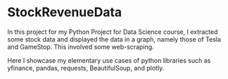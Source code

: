 # StockRevenueData

In this project for my Python Project for Data Science course, I extracted some stock data and displayed the data in a graph, namely those of Tesla and GameStop. This involved some web-scraping.

Here I showcase my elementary use cases of python libraries such as yfinance, pandas, requests, BeautifulSoup, and plotly.

